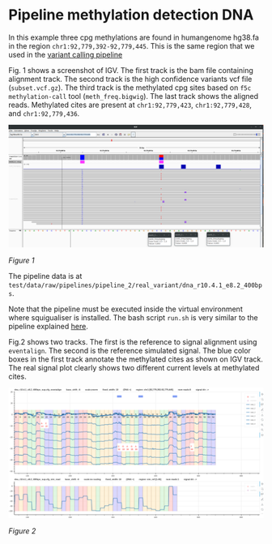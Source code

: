# Pipeline methylation detection DNA

In this example three cpg methylations are found in humangenome hg38.fa in the region `chr1:92,779,392-92,779,445`.
This is the same region that we used in the [variant calling pipeline](pipeline_variant_detection_real.md)

Fig. 1 shows a screenshot of IGV.
The first track is the bam file containing alignment track.
The second track is the high confidence variants vcf file (`subset.vcf.gz`).
The third track is the methylated cpg sites based on `f5c methylation-call` tool (`meth_freq.bigwig`).
The last track shows the aligned reads.
Methylated cites are present at `chr1:92,779,423`, `chr1:92,779,428`, and `chr1:92,779,436`.

![image](figures/methylation/dna_methylation_cpg_igv.png)

*Figure 1*

The pipeline data is at `test/data/raw/pipelines/pipeline_2/real_variant/dna_r10.4.1_e8.2_400bps`.

Note that the pipeline must be executed inside the virtual environment where squigualiser is installed.
The bash script `run.sh` is very similar to the pipeline explained [here](pipeline_basic.md).

Fig.2 shows two tracks. The first is the reference to signal alignment using `eventalign`.
The second is the reference simulated signal.
The blue color boxes in the first track annotate the methylated cites as shown on IGV track.
The real signal plot clearly shows two different current levels at methylated cites.

![image](figures/methylation/dna_methylation_cpg_plot.png)

*Figure 2*













